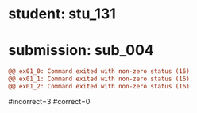 # student: stu_131
# submission: sub_004

```diff
@@ ex01_0: Command exited with non-zero status (16)
@@ ex01_1: Command exited with non-zero status (16)
@@ ex01_2: Command exited with non-zero status (16)
```
#incorrect=3
#correct=0
